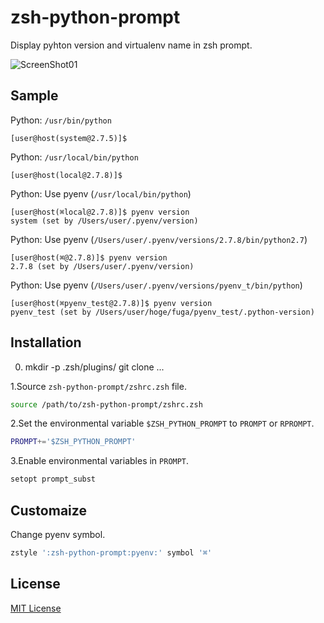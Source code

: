 zsh-python-prompt
======================

Display pyhton version and virtualenv name in zsh prompt.

![ScreenShot01](img/ScreenShot01.png)

Sample
------

Python: ``/usr/bin/python``

```console
[user@host(system@2.7.5)]$
```

Python: ``/usr/local/bin/python``

```console
[user@host(local@2.7.8)]$
```

Python: Use pyenv (``/usr/local/bin/python``)

```console
[user@host(⌘local@2.7.8)]$ pyenv version
system (set by /Users/user/.pyenv/version)
```

Python: Use pyenv (``/Users/user/.pyenv/versions/2.7.8/bin/python2.7``)

```console
[user@host(⌘@2.7.8)]$ pyenv version
2.7.8 (set by /Users/user/.pyenv/version)
```

Python: Use pyenv (``/Users/user/.pyenv/versions/pyenv_t/bin/python``)

```console
[user@host(⌘pyenv_test@2.7.8)]$ pyenv version
pyenv_test (set by /Users/user/hoge/fuga/pyenv_test/.python-version)
```

Installation
---------------

0. mkdir -p .zsh/plugins/
   git clone ...

1.Source ``zsh-python-prompt/zshrc.zsh`` file.

```sh
source /path/to/zsh-python-prompt/zshrc.zsh
```

2.Set the environmental variable ``$ZSH_PYTHON_PROMPT`` to ``PROMPT`` or ``RPROMPT``.

```sh
PROMPT+='$ZSH_PYTHON_PROMPT'
```

3.Enable environmental variables in ``PROMPT``.

```sh
setopt prompt_subst
```

Customaize
----------

Change pyenv symbol.

```sh
zstyle ':zsh-python-prompt:pyenv:' symbol '⌘'
```

## License

[MIT License](LICENSE)
